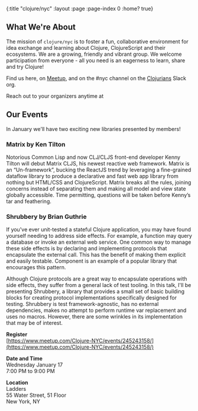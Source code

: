 {:title "clojure/nyc"
 :layout :page
 :page-index 0
 :home? true}

## What We're About

The mission of `clojure/nyc` is to foster a fun, collaborative environment for
idea exchange and learning about Clojure, ClojureScript and their ecosystems. We are a
growing, friendly and vibrant group. We welcome participation from everyone - all you
need is an eagerness to learn, share and try Clojure!

Find us here, on [Meetup](https://www.meetup.com/Clojure-NYC/), and on the #nyc
channel on the [Clojurians](http://clojurians.net/) Slack org.

Reach out to your organizers anytime at
<a href="javascript:location='mailto:\u006f\u0072\u0067\u0040\u0063\u006c\u006f\u006a\u0075\u0072\u0065\u002e\u006e\u0079\u0063';void 0"><script type="text/javascript">document.write('\u006f\u0072\u0067\u0040\u0063\u006c\u006f\u006a\u0075\u0072\u0065\u002e\u006e\u0079\u0063')</script></a>


## Our Events

In January we'll have two exciting new libraries presented by members!

### Matrix by Ken Tilton

Notorious Common Lisp and now CLJ/CLJS front-end developer Kenny Tilton will
debut Matrix CLJS, his newest reactive web framework. Matrix is an
“Un-framework”, bucking the ReactJS trend by leveraging a fine-grained dataflow
library to produce a declarative and fast web app library from nothing but
HTML/CSS and ClojureScript. Matrix breaks all the rules, joining concerns
instead of separating them and making all model and view state globally
accessible. Time permitting, questions will be taken before Kenny’s tar and
feathering.

### Shrubbery by Brian Guthrie

If you've ever unit-tested a stateful Clojure application, you may have found
yourself needing to address side effects. For example, a function may query a
database or invoke an external web service. One common way to manage these side
effects is by declaring and implementing protocols that encapsulate the
external call. This has the benefit of making them explicit and easily
testable. Component is an example of a popular library that encourages this
pattern.

Although Clojure protocols are a great way to encapsulate operations with side
effects, they suffer from a general lack of test tooling. In this talk, I'll be
presenting Shrubbery, a library that provides a small set of basic building
blocks for creating protocol implementations specifically designed for testing.
Shrubbery is test framework-agnostic, has no external dependencies, makes no
attempt to perform runtime var replacement and uses no macros. However, there
are some wrinkles in its implementation that may be of interest.

**Register**
<br>
[https://www.meetup.com/Clojure-NYC/events/245243158/](https://www.meetup.com/Clojure-NYC/events/245243158/)

**Date and Time**
<br>
Wednesday January 17
<br>
7:00 PM to 9:00 PM

**Location**
<br>
Ladders
<br>
55 Water Street, 51 Floor
<br>
New York, NY
